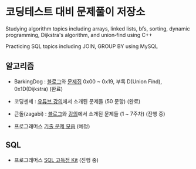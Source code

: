 # 코딩테스트 대비 문제풀이 저장소

Studying algorithm topics including arrays, linked lists, bfs, sorting, dynamic programming, Dijkstra's algorithm, and union‑find using C++

Practicing SQL topics including JOIN, GROUP BY using MySQL

## 알고리즘
  - BarkingDog : [블로그](https://blog.encrypted.gg/category/%EA%B0%95%EC%A2%8C/%EC%8B%A4%EC%A0%84%20%EC%95%8C%EA%B3%A0%EB%A6%AC%EC%A6%98)와 [문제집](https://www.acmicpc.net/workbook/by/BaaaaaaaaaaarkingDog) 0x00 ~ 0x19, 부록 D(Union Find), 0x1D(Dijkstra) (완료)
  
  - 코딩센세 : [유튜브 강의](https://www.youtube.com/@coding_ez_snese/videos)에서 소개된 문제들 (50 문항) (완료)
 
  - 큰돌(zagabi) : [블로그](https://blog.naver.com/jhc9639/223915028657)와 [강의](https://www.inflearn.com/course/10%EC%A3%BC%EC%99%84%EC%84%B1-%EC%BD%94%EB%94%A9%ED%85%8C%EC%8A%A4%ED%8A%B8-%ED%81%B0%EB%8F%8C)에서 소개된 문제들 (1 ~ 7주차) (진행 중)
 
  - 프로그래머스 [기출 문제 모음](https://school.programmers.co.kr/learn/challenges) (예정)

## SQL
  - 프로그래머스 [SQL 고득점 Kit](https://school.programmers.co.kr/learn/challenges?tab=sql_practice_kit) (진행 중)
